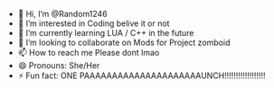 - 👋 Hi, I’m @Random1246
- 👀 I’m interested in Coding belive it or not
- 🌱 I’m currently learning LUA / C++ in the future
- 💞️ I’m looking to collaborate on Mods for Project zomboid
- 📫 How to reach me Please dont lmao
- 😄 Pronouns: She/Her
- ⚡ Fun fact: ONE PAAAAAAAAAAAAAAAAAAAAAUNCH!!!!!!!!!!!!!!!!!!

<!---
Random1246/Random1246 is a ✨ special ✨ repository because its `README.md` (this file) appears on your GitHub profile.
You can click the Preview link to take a look at your changes.
--->
